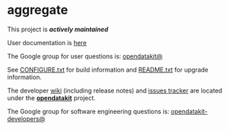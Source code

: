 # aggregate

This project is __*actively maintained*__

User documentation is [here](https://opendatakit.org/use/aggregate/)

The Google group for user questions is: [opendatakit@](https://groups.google.com/forum/#!forum/opendatakit)

See [CONFIGURE.txt](https://github.com/opendatakit/aggregate/blob/master/CONFIGURE.txt) for build information
and [README.txt](https://github.com/opendatakit/aggregate/blob/master/README.txt) for upgrade information.

The developer [wiki](https://github.com/opendatakit/opendatakit/wiki) (including release notes) and
[issues tracker](https://github.com/opendatakit/opendatakit/issues) are located under
the [**opendatakit**](https://github.com/opendatakit/opendatakit) project.

The Google group for software engineering questions is: [opendatakit-developers@](https://groups.google.com/forum/#!forum/opendatakit-developers)
